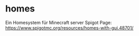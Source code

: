 # homes
Ein Homesystem für Minecraft server
Spigot Page: https://www.spigotmc.org/resources/homes-with-gui.48701/
